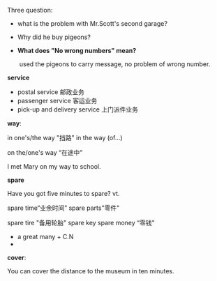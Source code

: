  Three question:

- what is the problem with Mr.Scott's second garage?

- Why did he buy pigeons?

- **What does "No wrong numbers" mean?**

  ​	used the pigeons to carry message, no problem of wrong number.

**service**

- postal service    邮政业务
- passenger service     客运业务
- pick-up and delivery service  上门派件业务

**way**:

in one's/the way "挡路"	in the way (of...)	 	

on the/one's way “在途中”

I met Mary on my way to school.

**spare**

Have you  got five minutes to spare?  vt.

spare time“业余时间” 	spare parts"零件"

spare tire "备用轮胎" 		spare key		spare money “零钱”



- a great many + C.N
- 

**cover**:

You can cover the distance to the museum in ten minutes.










